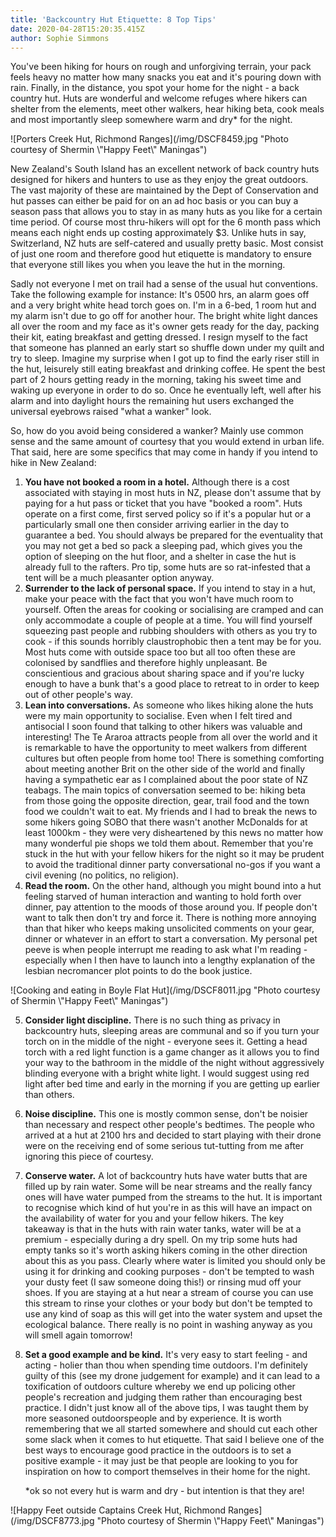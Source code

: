 ```yaml
---
title: 'Backcountry Hut Etiquette: 8 Top Tips'
date: 2020-04-28T15:20:35.415Z
author: Sophie Simmons
---
```

You've been hiking for hours on rough and unforgiving terrain, your pack feels heavy no matter how many snacks you eat and it's pouring down with rain.  Finally, in the distance, you spot your home for the night - a back country hut.  Huts are wonderful and welcome refuges where hikers can shelter from the elements, meet other walkers, hear hiking beta, cook meals and most importantly sleep somewhere warm and dry* for the night. 

![Porters Creek Hut, Richmond Ranges](/img/DSCF8459.jpg "Photo courtesy of Shermin \\"Happy Feet\\" Maningas")

New Zealand's South Island has an excellent network of back country huts designed for hikers and hunters to use as they enjoy the great outdoors.  The vast majority of these are maintained by the Dept of Conservation and hut passes can either be paid for on an ad hoc basis or you can buy a season pass that allows you to stay in as many huts as you like for a certain time period.  Of course most thru-hikers will opt for the 6 month pass which means each night ends up costing approximately $3.  Unlike huts in say, Switzerland, NZ huts are self-catered and usually pretty basic.  Most consist of just one room and therefore good hut etiquette is mandatory to ensure that everyone still likes you when you leave the hut in the morning. 

Sadly not everyone I met on trail had a sense of the usual hut conventions.  Take the following example for instance: It's 0500 hrs, an alarm goes off and a very bright white head torch goes on.  I'm in a 6-bed, 1 room hut and my alarm isn't due to go off for another hour.  The bright white light dances all over the room and my face as it's owner gets ready for the day, packing their kit, eating breakfast and getting dressed.  I resign myself to the fact that someone has planned an early start so shuffle down under my quilt and try to sleep.  Imagine my surprise when I got up to find the early riser still in the hut, leisurely still eating breakfast and drinking coffee.  He spent the best part of 2 hours getting ready in the morning, taking his sweet time and waking up everyone in order to do so.  Once he eventually left, well after his alarm and into daylight hours the remaining hut users exchanged the universal eyebrows raised "what a wanker" look. 

So, how do you avoid being considered a wanker?  Mainly use common sense and the same amount of courtesy that you would extend in urban life.  That said, here are some specifics that may come in handy if you intend to hike in New Zealand:

1. **You have not booked a room in a hotel.**  Although there is a cost associated with staying in most huts in NZ, please don't assume that by paying for a hut pass or ticket that you have "booked a room".  Huts operate on a first come, first served policy so if it's a popular hut or a particularly small one then consider arriving earlier in the day to guarantee a bed.  You should always be prepared for the eventuality that you may not get a bed so pack a sleeping pad, which gives you the option of sleeping on the hut floor, and a shelter in case the hut is already full to the rafters.  Pro tip, some huts are so rat-infested that a tent will be a much pleasanter option anyway. 
2. **Surrender to the lack of personal space.**  If you intend to stay in a hut, make your peace with the fact that you won't have much room to yourself.  Often the areas for cooking or socialising are cramped and can only accommodate a couple of people at a time.  You will find yourself squeezing past people and rubbing shoulders with others as you try to cook - if this sounds horribly claustrophobic then a tent may be for you.  Most huts come with outside space too but all too often these are colonised by sandflies and therefore highly unpleasant.  Be conscientious and gracious about sharing space and if you're lucky enough to have a bunk that's a good place to retreat to in order to keep out of other people's way. 
3. **Lean into conversations.**  As someone who likes hiking alone the huts were my main opportunity to socialise.  Even when I felt tired and antisocial I soon found that talking to other hikers was valuable and interesting!  The Te Araroa attracts people from all over the world and it is remarkable to have the opportunity to meet walkers from different cultures but often people from home too!  There is something comforting about meeting another Brit on the other side of the world and finally having a sympathetic ear as I complained about the poor state of NZ teabags.  The main topics of conversation seemed to be: hiking beta from those going the opposite direction, gear, trail food and the town food we couldn't wait to eat.  My friends and I had to break the news to some hikers going SOBO that there wasn't another McDonalds for at least 1000km - they were very disheartened by this news no matter how many wonderful pie shops we told them about.  Remember that you're stuck in the hut with your fellow hikers for the night so it may be prudent to avoid the traditional dinner party conversational no-gos if you want a civil evening (no politics, no religion).
4. **Read the room.**  On the other hand, although you might bound into a hut feeling starved of human interaction and wanting to hold forth over dinner, pay attention to the moods of those around you.  If people don't want to talk then don't try and force it.  There is nothing more annoying than that hiker who keeps making unsolicited comments on your gear, dinner or whatever in an effort to start a conversation.  My personal pet peeve is when people interrupt me reading to ask what I'm reading - especially when I then have to launch into a lengthy explanation of the lesbian necromancer plot points to do the book justice. 

![Cooking and eating in Boyle Flat Hut](/img/DSCF8011.jpg "Photo courtesy of Shermin \\"Happy Feet\\" Maningas")

5. **Consider light discipline.**  There is no such thing as privacy in backcountry huts, sleeping areas are communal and so if you turn your torch on in the middle of the night - everyone sees it.  Getting a head torch with a red light function is a game changer as it allows you to find your way to the bathroom in the middle of the night without aggressively blinding everyone with a bright white light.  I would suggest using red light after bed time and early in the morning if you are getting up earlier than others. 
6. **Noise discipline.**  This one is mostly common sense, don't be noisier than necessary and respect other people's bedtimes.  The people who arrived at a hut at 2100 hrs and decided to start playing with their drone were on the receiving end of some serious tut-tutting from me after ignoring this piece of courtesy. 
7. **Conserve water.**  A lot of backcountry huts have water butts that are filled up by rain water.  Some will be near streams and the really fancy ones will have water pumped from the streams to the hut.  It is important to recognise which kind of hut you're in as this will have an impact on the availability of water for you and your fellow hikers.  The key takeaway is that in the huts with rain water tanks, water will be at a premium - especially during a dry spell.  On my trip some huts had empty tanks so it's worth asking hikers coming in the other direction about this as you pass.  Clearly where water is limited you should only be using it for drinking and cooking purposes - don't be tempted to wash your dusty feet (I saw someone doing this!) or rinsing mud off your shoes.  If you are staying at a hut near a stream of course you can use this stream to rinse your clothes or your body but don't be tempted to use any kind of soap as this will get into the water system and upset the ecological balance.  There really is no point in washing anyway as you will smell again tomorrow!
8. **Set a good example and be kind.**  It's very easy to start feeling - and acting - holier than thou when spending time outdoors.  I'm definitely guilty of this (see my drone judgement for example) and it can lead to a toxification of outdoors culture whereby we end up policing other people's recreation and judging them rather than encouraging best practice.  I didn't just know all of the above tips, I was taught them by more seasoned outdoorspeople and by experience.  It is worth remembering that we all started somewhere and should cut each other some slack when it comes to hut etiquette.  That said I believe one of the best ways to encourage good practice in the outdoors is to set a positive example - it may just be that people are looking to you for inspiration on how to comport themselves in their home for the night. 

   \*ok so not every hut is warm and dry - but intention is that they are!

![Happy Feet outside Captains Creek Hut, Richmond Ranges](/img/DSCF8773.jpg "Photo courtesy of Shermin \\"Happy Feet\\" Maningas")
